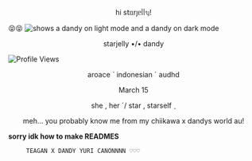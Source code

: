 <p align="center">һі s𝗍ᥲrȷᥱᥣᥣᥡ!</p> 😝😝




<picture>
 <source media="(prefers-color-scheme: dark)" [srcset="(https://files.catbox.moe/57pfbk.gif)">
 <source media="(prefers-color-scheme: light)" srcset="https://files.catbox.moe/jdnd53.png">
 <img alt="shows a dandy on light mode and a dandy on dark mode" src="https://files.catbox.moe/01u8gt.png">
</picture>


<p align="center">starjelly •/• dandy </p>

![Profile Views](https://komarev.com/ghpvc/?username=starjelly&color=b8c0ff)


<p align="center">aroace ˋ indonesian ˊ audhd</p>

<p align="center">March 15</p>

<p align="center">she , her ˊ/ star , starself ˎ</p>

<p align="center"> meh... you probably know me from my chiikawa x dandys world au!</p>

**sorry idk how to make READMES**

         TEAGAN X DANDY YURI CANONNNN ♡♡♡



